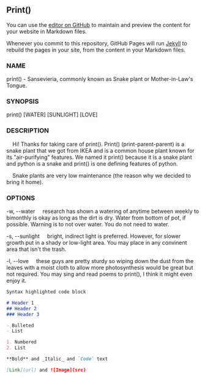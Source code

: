 ## Print()

You can use the [editor on GitHub](https://github.com/tsaelinh/tsaelinh.github.io/edit/main/index.md) to maintain and preview the content for your website in Markdown files.

Whenever you commit to this repository, GitHub Pages will run [Jekyll](https://jekyllrb.com/) to rebuild the pages in your site, from the content in your Markdown files.

### NAME

print() - Sansevieria, commonly known as Snake plant or Mother-in-Law's Tongue.

### SYNOPSIS

print() [WATER] [SUNLIGHT] [LOVE]

### DESCRIPTION

&nbsp;&nbsp;&nbsp;&nbsp;Hi! Thanks for taking care of print(). Print() (print-parent-parent) is a snake plant that we got from IKEA and is a common house plant known for its "air-purifying" features. We named it print() because it is a snake plant and python is a snake and print() is one defining features of python.

&nbsp;&nbsp;&nbsp;&nbsp;Snake plants are very low maintenance (the reason why we decided to bring it home). 

### OPTIONS

-w, --water
&nbsp;&nbsp;&nbsp;&nbsp;research has shown a watering of anytime between weekly to bimonthly is okay as long as the dirt is dry. Water from bottom of pot, if possible. Warning is to not over water. You do not need to water.
  
-s, --sunlight
&nbsp;&nbsp;&nbsp;&nbsp;bright, indirect light is preferred. However, for slower growth put in a shady or low-light area. You may place in any convinent area that isn't the trash.
  
-l, --love
&nbsp;&nbsp;&nbsp;&nbsp;these guys are pretty sturdy so wiping down the dust from the leaves with a moist cloth to allow more photosynthesis would be great but not required. You may sing and read poems to print(), I think it might even enjoy it.

```markdown
Syntax highlighted code block

# Header 1
## Header 2
### Header 3

- Bulleted
- List

1. Numbered
2. List

**Bold** and _Italic_ and `Code` text

[Link](url) and ![Image](src)
```
